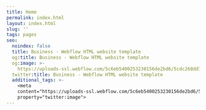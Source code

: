 ```yaml
---
title: Home
permalink: index.html
layout: index.html
slug: ''
tags: pages
seo:
  noindex: false
  title: Business - Webflow HTML website template
  og:title: Business - Webflow HTML website template
  og:image: >-
    https://uploads-ssl.webflow.com/5c6eb5400253230156de2bd6/5cdc268dd7274d5c05c6009a_Business%20SEO.jpg
  twitter:title: Business - Webflow HTML website template
  additional_tags: >-
    <meta
    content="https://uploads-ssl.webflow.com/5c6eb5400253230156de2bd6/5cdc268dd7274d5c05c6009a_Business%20SEO.jpg"
    property="twitter:image">
---
```



